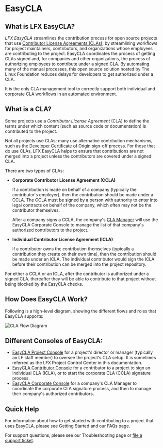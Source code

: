 # EasyCLA

## What is LFX EasyCLA? <a href="#what-is-easycla" id="what-is-easycla"></a>

_LFX EasyCLA_ streamlines the contribution process for open source projects that use [Contributor License Agreements (CLAs)](./#what-is-a-cla), by streamlining workflows for project maintainers, contributors, and organizations whose employees are contributing to the project. EasyCLA coordinates the process of getting CLAs signed and, for companies and other organizations, the process of authorizing employees to contribute under a signed CLA. By automating many of the manual processes, this open source solution hosted by The Linux Foundation reduces delays for developers to get authorized under a CLA.

It is the only CLA management tool to correctly support both individual and corporate CLA workflows in an automated environment.

## What is a CLA? <a href="#what-is-a-cla" id="what-is-a-cla"></a>

Some projects use a _Contributor License Agreement_ (CLA) to define the terms under which content (such as source code or documentation) is contributed to the project.

Not all projects use CLAs; many use alternative contribution mechanisms, such as the [Developer Certificate of Origin](https://developercertificate.org) sign-off process. For those that do use CLAs, LFX EasyCLA helps to ensure that contributions are not merged into a project unless the contributors are covered under a signed CLA.

There are two types of CLAs:

*   **Corporate Contributor License Agreement (CCLA)**

    If a contribution is made on behalf of a company (typically the contributor's employer), then the contribution should be made under a CCLA. The CCLA must be signed by a person with authority to enter into legal contracts on behalf of the company, which often may not be the contributor themselves.

    After a company signs a CCLA, the company's [CLA Manager](v2-current/corporate-cla-managers/) will use the EasyCLA Corporate Console to manage the list of that company's authorized contributors to the project.
*   **Individual Contributor License Agreement (ICLA)**

    If a contributor owns the contribution themselves (typically a contribution they create on their own time), then the contribution should be made under an ICLA. The individual contributor would sign the ICLA before their contribution can be merged into the project repository.

For either a CCLA or an ICLA, after the contributor is authorized under a signed CLA, thereafter they will be able to contribute to that project without being blocked by the EasyCLA checks.

## How Does EasyCLA Work? <a href="#how-does-it-work" id="how-does-it-work"></a>

Following is a high-level diagram, showing the different flows and roles that EasyCLA supports:

![CLA Flow Diagram](<../.gitbook/assets/cla flow diagram.png>)

## Different Consoles of EasyCLA:

* [EasyCLA Project Console](https://projectadmin.lfx.linuxfoundation.org) for a project's director or manager (typically an LF staff member) to oversee the project's CLA setup. It is sometimes referred as the LFX Project Control Center in this documentation.
* [EasyCLA Contributor Console](https://github.com/communitybridge/easycla-contributor-console) for a contributor to a project to sign an Individual CLA (ICLA), or to start the corporate CLA (CCLA) signature process.
* [EasyCLA Corporate Console](https://organization.lfx.linuxfoundation.org) for a company's CLA Manager to coordinate the corporate CLA signature process, and then to manage their company's authorized contributors.

## Quick Help <a href="#quick-help" id="quick-help"></a>

For information about how to get started with contributing to a project that uses EasyCLA, please see Getting Started and our FAQs page.

For support questions, please see our Troubleshooting page or [file a support ticket](https://jira.linuxfoundation.org/plugins/servlet/theme/portal/4/create/143).
